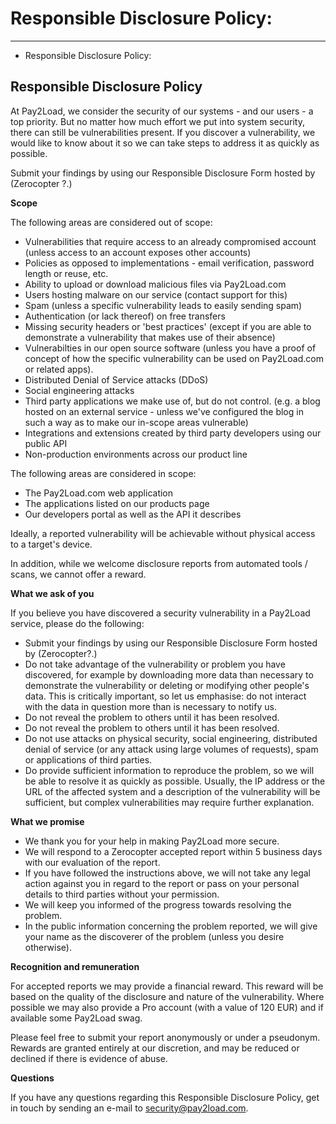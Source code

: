 # Responsible Disclosure Policy:                        

---

- Responsible Disclosure Policy:                        

## Responsible Disclosure Policy   

At Pay2Load, we consider the security of our systems - and our users - a top priority. But no matter how much effort we put into system security, there can still be vulnerabilities present. If you discover a vulnerability, we would like to know about it so we can take steps to address it as quickly as possible.

Submit your findings by using our Responsible Disclosure Form hosted by (Zerocopter ?.)


**Scope**

The following areas are considered out of scope:

- Vulnerabilities that require access to an already compromised account (unless access to an account exposes other accounts)
- Policies as opposed to implementations - email verification, password length or reuse, etc.
- Ability to upload or download malicious files via Pay2Load.com
- Users hosting malware on our service (contact support for this)
- Spam (unless a specific vulnerability leads to easily sending spam)
- Authentication (or lack thereof) on free transfers
- Missing security headers or 'best practices' (except if you are able to demonstrate a vulnerability that makes use of their absence)
- Vulnerabilties in our open source software (unless you have a proof of concept of how the specific vulnerability can be used on Pay2Load.com or related apps).
- Distributed Denial of Service attacks (DDoS)
- Social engineering attacks
- Third party applications we make use of, but do not control. (e.g. a blog hosted on an external service - unless we've configured the blog in such a way as to make our in-scope areas vulnerable)
- Integrations and extensions created by third party developers using our public API
- Non-production environments across our product line

The following areas are considered in scope:

- The Pay2Load.com web application
- The applications listed on our products page
- Our developers portal as well as the API it describes

Ideally, a reported vulnerability will be achievable without physical access to a target's device. 

In addition, while we welcome disclosure reports from automated tools / scans, we cannot offer a reward.

**What we ask of you**

If you believe you have discovered a security vulnerability in a Pay2Load service, please do the following:

- Submit your findings by using our Responsible Disclosure Form hosted by (Zerocopter?.)
- Do not take advantage of the vulnerability or problem you have discovered, for example by downloading more data than necessary to demonstrate the vulnerability or deleting or modifying other people's data. This is critically important, so let us emphasise: do not interact with the data in question more than is necessary to notify us.
- Do not reveal the problem to others until it has been resolved.
- Do not reveal the problem to others until it has been resolved.
- Do not use attacks on physical security, social engineering, distributed denial of service (or any attack using large volumes of requests), spam or applications of third parties.
- Do provide sufficient information to reproduce the problem, so we will be able to resolve it as quickly as possible. Usually, the IP address or the URL of the affected system and a description of the vulnerability will be sufficient, but complex vulnerabilities may require further explanation.


**What we promise**          

- We thank you for your help in making Pay2Load more secure.
- We will respond to a Zerocopter accepted report within 5 business days with our evaluation of the report.
- If you have followed the instructions above, we will not take any legal action against you in regard to the report or pass on your personal details to third parties without your permission.
- We will keep you informed of the progress towards resolving the problem.
- In the public information concerning the problem reported, we will give your name as the discoverer of the problem (unless you desire otherwise).

**Recognition and remuneration**                  

For accepted reports we may provide a financial reward. This reward will be based on the quality of the disclosure and nature of the vulnerability. Where possible we may also provide a Pro account (with a value of 120 EUR) and if available some 
Pay2Load swag. 

Please feel free to submit your report anonymously or under a pseudonym. Rewards are granted entirely at our discretion, and may be reduced or declined if there is evidence of abuse.

**Questions**

If you have any questions regarding this Responsible Disclosure Policy, get in touch by sending an e-mail to security@pay2load.com.












